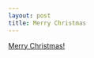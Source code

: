 ```yaml
---
layout: post
title: Merry Christmas
---
```


[Merry Christmas!](<http://en.wikipedia.org/wiki/Christmas>)
